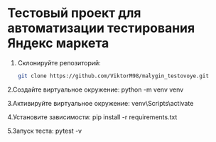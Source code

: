 # Тестовый проект для автоматизации тестирования Яндекс маркета
1. Склонируйте репозиторий:
   ```bash
   git clone https://github.com/ViktorM98/malygin_testovoye.git
   
2.Создайте виртуальное окружение:
   python -m venv venv

3.Активируйте виртуальное окружение:
    venv\Scripts\activate

4.Установите зависимости:
    pip install -r requirements.txt

5.Запуск теста:
    pytest -v
